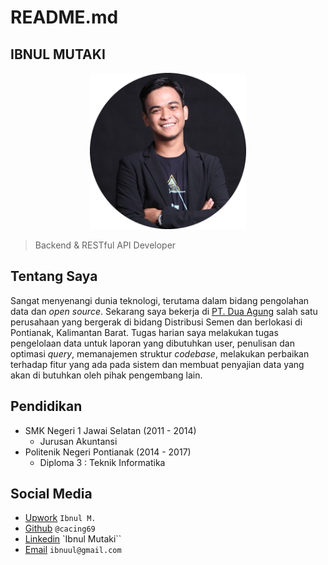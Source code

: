 # README.md

## IBNUL MUTAKI

<p align="center">
  <a href="https://laravel.com" target="_blank">
    <img src="media/images/profile-circle.png" width="250">
  </a>
</p>

> Backend & RESTful API Developer

## Tentang Saya

Sangat menyenangi dunia teknologi, terutama dalam bidang pengolahan data dan _open source_. Sekarang saya bekerja di [PT. Dua Agung](https://www.instagram.com/duaagung/) salah satu perusahaan yang bergerak di bidang Distribusi Semen dan berlokasi di Pontianak, Kalimantan Barat. Tugas harian saya melakukan tugas pengelolaan data untuk laporan yang dibutuhkan user, penulisan dan optimasi _query_, memanajemen struktur _codebase_, melakukan perbaikan terhadap fitur yang ada pada sistem dan membuat penyajian data yang akan di butuhkan oleh pihak pengembang lain.

## Pendidikan

- SMK Negeri 1 Jawai Selatan (2011 - 2014)
  - Jurusan Akuntansi
- Politenik Negeri Pontianak (2014 - 2017)
  - Diploma 3 : Teknik Informatika

## Social Media

- [Upwork](https://www.upwork.com/freelancers/~01863059718a4c858c) `Ibnul M.`
- [Github](https://github.com/cacing69) `@cacing69`
- [Linkedin](https://www.linkedin.com/in/ibnul-mutaki/) `Ibnul Mutaki``
- [Email](mailto://ibnuul@gmail.com) `ibnuul@gmail.com`
